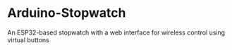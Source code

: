 # Arduino-Stopwatch
An ESP32-based stopwatch with a web interface for wireless control using virtual buttons
